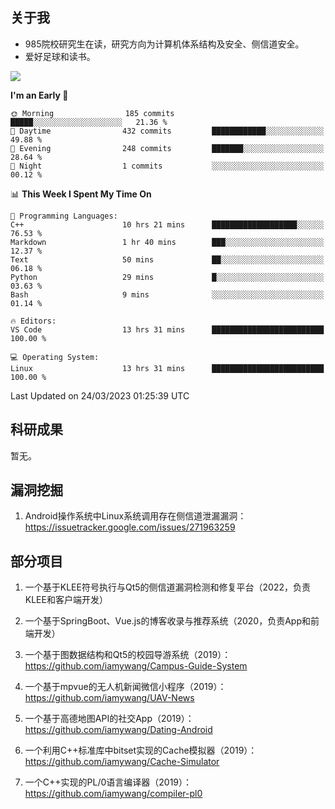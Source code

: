 ## 关于我

- 985院校研究生在读，研究方向为计算机体系结构及安全、侧信道安全。
- 爱好足球和读书。

![](https://github-readme-stats.vercel.app/api?username=iamywang&theme=buefy&count_private=true&show_icons=true&hide_border=true&hide_title=true)

<!--START_SECTION:waka-->
**I'm an Early 🐤** 

```text
🌞 Morning                185 commits         █████░░░░░░░░░░░░░░░░░░░░   21.36 % 
🌆 Daytime                432 commits         ████████████░░░░░░░░░░░░░   49.88 % 
🌃 Evening                248 commits         ███████░░░░░░░░░░░░░░░░░░   28.64 % 
🌙 Night                  1 commits           ░░░░░░░░░░░░░░░░░░░░░░░░░   00.12 % 
```


📊 **This Week I Spent My Time On** 

```text
💬 Programming Languages: 
C++                      10 hrs 21 mins      ███████████████████░░░░░░   76.53 % 
Markdown                 1 hr 40 mins        ███░░░░░░░░░░░░░░░░░░░░░░   12.37 % 
Text                     50 mins             ██░░░░░░░░░░░░░░░░░░░░░░░   06.18 % 
Python                   29 mins             █░░░░░░░░░░░░░░░░░░░░░░░░   03.63 % 
Bash                     9 mins              ░░░░░░░░░░░░░░░░░░░░░░░░░   01.14 % 

🔥 Editors: 
VS Code                  13 hrs 31 mins      █████████████████████████   100.00 % 

💻 Operating System: 
Linux                    13 hrs 31 mins      █████████████████████████   100.00 % 
```


 Last Updated on 24/03/2023 01:25:39 UTC
<!--END_SECTION:waka-->

## 科研成果

暂无。

## 漏洞挖掘

1. Android操作系统中Linux系统调用存在侧信道泄漏漏洞：https://issuetracker.google.com/issues/271963259

## 部分项目

1. 一个基于KLEE符号执行与Qt5的侧信道漏洞检测和修复平台（2022，负责KLEE和客户端开发）

2. 一个基于SpringBoot、Vue.js的博客收录与推荐系统（2020，负责App和前端开发）

3. 一个基于图数据结构和Qt5的校园导游系统（2019）：https://github.com/iamywang/Campus-Guide-System

4. 一个基于mpvue的无人机新闻微信小程序（2019）：https://github.com/iamywang/UAV-News

5. 一个基于高德地图API的社交App（2019）：https://github.com/iamywang/Dating-Android

6. 一个利用C++标准库中bitset实现的Cache模拟器（2019）：https://github.com/iamywang/Cache-Simulator

7. 一个C++实现的PL/0语言编译器（2019）：https://github.com/iamywang/compiler-pl0

